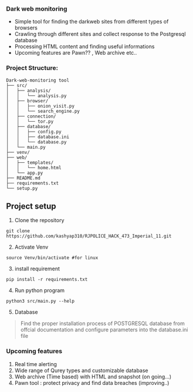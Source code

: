 ### Dark web monitoring

* Simple tool for finding the darkweb sites from different types of browsers 
* Crawling through different sites and collect response to the Postgresql database
* Processing HTML content and finding useful informations
* Upcoming features are Pawn?? , Web archive etc..

### Project Structure:

```
Dark-web-monitoring tool
├── src/
│   ├── analysis/
│   │   └── analysis.py
│   ├── browser/
│   │   ├── onion_visit.py
│   │   └── search_engine.py
│   ├── connection/
│   │   └── tor.py
│   ├── database/
│   │   ├── config.py
│   │   ├── database.ini
│   │   └── database.py
│   └── main.py
├── venv/
├── web/
│   ├── templates/
│   │   └── home.html
│   └── app.py
├── README.md
├── requirements.txt
└── setup.py
```
## Project setup

1. Clone the repository
```
git clone https://github.com/kashyap310/RJPOLICE_HACK_473_Imperial_11.git
```
2. Activate Venv
``` 
source Venv/bin/activate #for linux
```
3. install requirement
``` 
pip install -r requirements.txt
```
4. Run python program
```
python3 src/main.py --help
```
5. Database

>Find the proper installation process of POSTGRESQL database from offcial documentation and configure parameters into the  database.ini file

### Upcoming features
1. Real time alerting
2. Wide range of Qurey types and customizable database
3. Web archive (Time based) with HTML and snapshot  (on going...)
4. Pawn tool : protect privacy and find data breaches (improving..)
